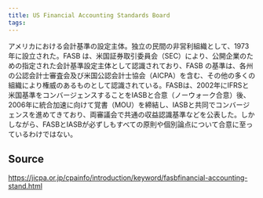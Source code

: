 ```yaml
---
title: US Financial Accounting Standards Board
tags: 
---
```


アメリカにおける会計基準の設定主体。独立の民間の非営利組織として、1973年に設立された。FASB は、米国証券取引委員会（SEC）により、公開企業のための指定された会計基準設定主体として認識されており、FASB の基準は、各州の公認会計士審査会及び米国公認会計士協会（AICPA）を含む、その他の多くの組織により権威のあるものとして認識されている。FASBは、2002年にIFRSと米国基準をコンバージェンスすることをIASBと合意（ノーウォーク合意）後、2006年に統合加速に向けて覚書（MOU）を締結し、IASBと共同でコンバージェンスを進めてきており、両審議会で共通の収益認識基準などを公表した。しかしながら、FASBとIASBが必ずしもすべての原則や個別論点について合意に至っているわけではない。

## Source
https://jicpa.or.jp/cpainfo/introduction/keyword/fasbfinancial-accounting-stand.html